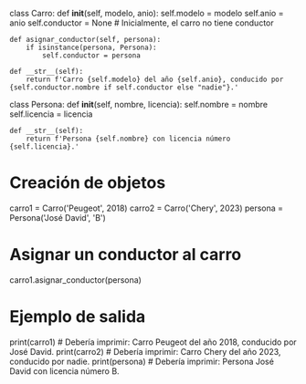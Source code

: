 class Carro:
    def __init__(self, modelo, anio):
        self.modelo = modelo
        self.anio = anio
        self.conductor = None  # Inicialmente, el carro no tiene conductor

    def asignar_conductor(self, persona):
        if isinstance(persona, Persona):
            self.conductor = persona

    def __str__(self):
        return f'Carro {self.modelo} del año {self.anio}, conducido por {self.conductor.nombre if self.conductor else "nadie"}.'

class Persona:
    def __init__(self, nombre, licencia):
        self.nombre = nombre
        self.licencia = licencia

    def __str__(self):
        return f'Persona {self.nombre} con licencia número {self.licencia}.'

# Creación de objetos
carro1 = Carro('Peugeot', 2018)
carro2 = Carro('Chery', 2023)
persona = Persona('José David', 'B')

# Asignar un conductor al carro
carro1.asignar_conductor(persona)

# Ejemplo de salida
print(carro1)  # Debería imprimir: Carro Peugeot del año 2018, conducido por José David.
print(carro2)  # Debería imprimir: Carro Chery del año 2023, conducido por nadie.
print(persona)  # Debería imprimir: Persona José David con licencia número B.
